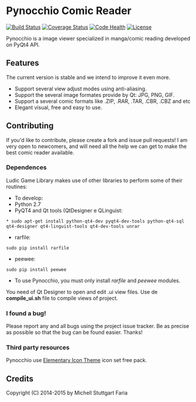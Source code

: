 Pynocchio Comic Reader
==================
[![Build Status](https://travis-ci.org/mstuttgart/pynocchio-comic-reader.svg?branch=develop)](https://travis-ci.org/mstuttgart/pynocchio-comic-reader)
[![Coverage Status](https://coveralls.io/repos/github/mstuttgart/pynocchio-comic-reader/badge.svg?branch=develop)](https://coveralls.io/github/mstuttgart/pynocchio-comic-reader?branch=develop)
[![Code Health](https://landscape.io/github/mstuttgart/pycep-correios/develop/landscape.svg?style=plastic)](https://landscape.io/github/mstuttgart/pycep-correios/develop)
[![License](https://img.shields.io/badge/license-MIT-blue.svg)](https://raw.githubusercontent.com/kefir500/ghstats/master/LICENSE)

Pynocchio is a image viewer specialized in manga/comic reading
developed on PyQt4 API.

## Features
The current version is stable and we intend to improve it even more.

* Support several view adjust modes using anti-aliasing.
* Support the several image formates provide by Qt: JPG, PNG, GIF.
* Support a several comic formats like .ZIP, .RAR, .TAR, .CBR, .CBZ and etc
* Elegant visual, free and easy to use.

## Contributing
If you'd like to contribute, please create a fork and issue pull requests! I am
very open to newcomers, and will need all the help we can get to make the best
comic reader available.

### Dependences
Ludic Game Library makes use of other libraries to perform some of their routines:

* To develop:
* Python 2.7
* PyQT4 and Qt tools (QtDesigner e QLinguist: 
```
* sudo apt-get install python-qt4-dev pyqt4-dev-tools python-qt4-sql qt4-designer qt4-linguist-tools qt4-dev-tools unrar
```
* rarfile: 
```
sudo pip install rarfile
```
* peewee: 
```
sudo pip install peewee
```

* To use Pynocchio, you must only install *rarfile* and *peewee* modules.

You need of Qt Designer to open and edit .ui view files.
Use de **compile_ui.sh** file to compile views of project.

### I found a bug!
Please report any and all bugs using the project issue
tracker. Be as precise as possible so that the bug can be found easier. Thanks!

### Third party resources
Pynocchio use [Elementary Icon Theme](https://github.com/mstuttgart/elementary3-icon-theme) icon set free pack.

## Credits
Copyright (C) 2014-2015 by Michell Stuttgart Faria
